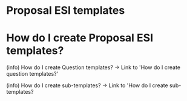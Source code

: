 # Proposal ESI templates

# **How do I create Proposal ESI templates?**

(info) How do I create Question templates?
→ Link to 'How do I create question templates?'

(info) How do I create sub-templates?
→ Link to 'How do I create sub-templates?
